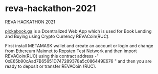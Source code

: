 # reva-hackathon-2021
REVA HACKATHON 2021

[pickabook.ga](http://pickabook.ga/?i=1) is a Dcentralized Web App which is used for Book Lending and Buying using Crypto Currency REVACoin(RUC).

First install METAMASK wallet and create an account or login and change from Ethereum Mainnet to Ropsten Test Network and then import REVACoin(RUC) using this contract address -" 0xE65b90cAad7B65651D747289378a5c086449E976 " and then you are ready to deposit or transfer REVACoin (RUC).
